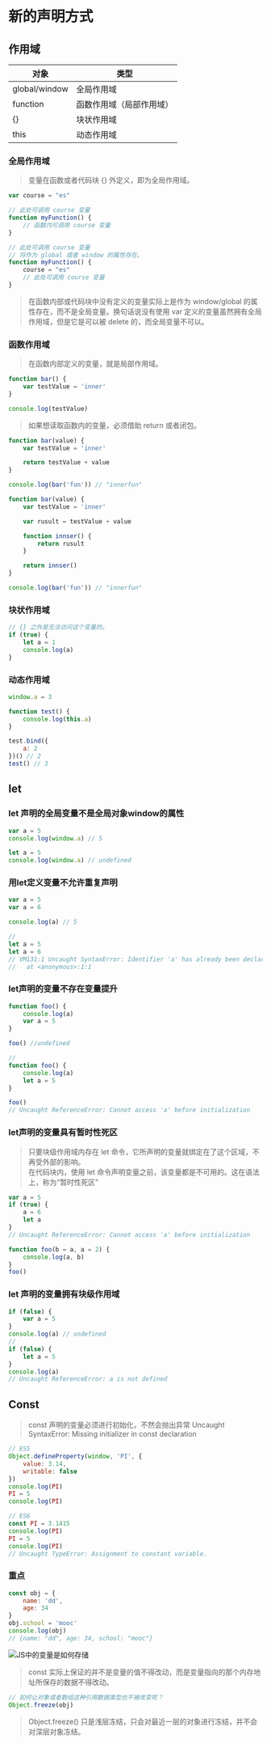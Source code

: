 # 新的声明方式

## 作用域

对象      | 类型
---------|----------
 global/window | 全局作用域
 function | 函数作用域（局部作用域）
 {}       | 块状作用域
 this     | 动态作用域

### 全局作用域

> 变量在函数或者代码块 {} 外定义，即为全局作用域。

```javascript
var course = "es"

// 此处可调用 course 变量
function myFunction() {
    // 函数内可调用 course 变量
}
```

```javascript
// 此处可调用 course 变量
// 将作为 global 或者 window 的属性存在。
function myFunction() {
    course = "es"
    // 此处可调用 course 变量
}
```

> 在函数内部或代码块中没有定义的变量实际上是作为 window/global 的属性存在，而不是全局变量。换句话说没有使用 var 定义的变量虽然拥有全局作用域，但是它是可以被 delete 的，而全局变量不可以。

### 函数作用域

> 在函数内部定义的变量，就是局部作用域。

```javascript
function bar() {
    var testValue = 'inner'
}

console.log(testValue)
```

> 如果想读取函数内的变量，必须借助 return 或者闭包。

```javascript
function bar(value) {
    var testValue = 'inner'

    return testValue + value
}

console.log(bar('fun')) // "innerfun"
```

```javascript
function bar(value) {
    var testValue = 'inner'

    var rusult = testValue + value

    function innser() {
        return rusult
    }

    return innser()
}

console.log(bar('fun')) // "innerfun"
```

### 块状作用域

```javascript
// {} 之外是无法访问这个变量的。
if (true) {
    let a = 1
    console.log(a)
}
```

### 动态作用域

```javascript
window.a = 3

function test() {
    console.log(this.a)
}

test.bind({
    a: 2
})() // 2
test() // 3
```

## let

### let 声明的全局变量不是全局对象window的属性

```javascript
var a = 5
console.log(window.a) // 5

let a = 5
console.log(window.a) // undefined
```

### 用let定义变量不允许重复声明

```javascript
var a = 5
var a = 6

console.log(a) // 5

//
let a = 5
let a = 6
// VM131:1 Uncaught SyntaxError: Identifier 'a' has already been declared
//   at <anonymous>:1:1
```

### let声明的变量不存在变量提升

```javascript
function foo() {
    console.log(a)
    var a = 5
}

foo() //undefined

//
function foo() {
    console.log(a)
    let a = 5
}

foo()
// Uncaught ReferenceError: Cannot access 'a' before initialization
```

### let声明的变量具有暂时性死区

> 只要块级作用域内存在 let 命令，它所声明的变量就绑定在了这个区域，不再受外部的影响。  
> 在代码块内，使用 let 命令声明变量之前，该变量都是不可用的。这在语法上，称为“暂时性死区”

```javascript
var a = 5
if (true) {
    a = 6
    let a
}
// Uncaught ReferenceError: Cannot access 'a' before initialization

function foo(b = a, a = 2) {
    console.log(a, b)
}
foo()

```

### let 声明的变量拥有块级作用域

```javascript
if (false) {
    var a = 5
}
console.log(a) // undefined
// 
if (false) {
    let a = 5
}
console.log(a)
// Uncaught ReferenceError: a is not defined
```

## Const

> const 声明的变量必须进行初始化，不然会抛出异常 Uncaught SyntaxError: Missing initializer in const declaration

```javascript
// ES5
Object.defineProperty(window, 'PI', {
    value: 3.14,
    writable: false
})
console.log(PI)
PI = 5
console.log(PI)

// ES6
const PI = 3.1415
console.log(PI)
PI = 5
console.log(PI)
// Uncaught TypeError: Assignment to constant variable.
```

### 重点

```javascript
const obj = {
    name: 'dd',
    age: 34
}
obj.school = 'mooc'
console.log(obj)
// {name: "dd", age: 34, school: "mooc"}
```

![JS中的变量是如何存储](http://es.xiecheng.live/assets/img/stack-heap.a163c957.png)

> const 实际上保证的并不是变量的值不得改动，而是变量指向的那个内存地址所保存的数据不得改动。

```javascript
// 如何让对象或者数组这种引用数据类型也不被改变呢？
Object.freeze(obj)
```

> Object.freeze() 只是浅层冻结，只会对最近一层的对象进行冻结，并不会对深层对象冻结。
